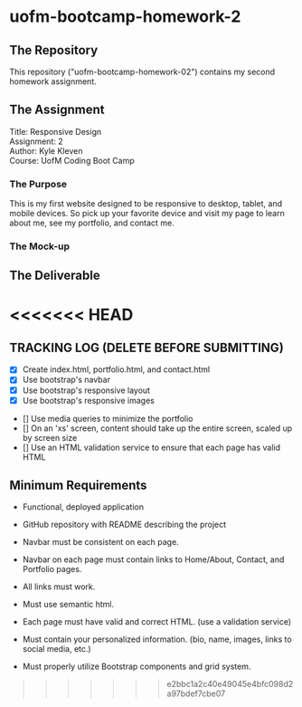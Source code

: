 # uofm-bootcamp-homework-2

## The Repository
This repository ("uofm-bootcamp-homework-02") contains my second homework assignment.

## The Assignment
Title: Responsive Design    
Assignment: 2  
Author: Kyle Kleven    
Course: UofM Coding Boot Camp 

### The Purpose
This is my first website designed to be responsive to desktop, tablet, and mobile devices. So pick up your favorite device and visit my page to learn about me, see my portfolio, and contact me.

### The Mock-up


## The Deliverable
<<<<<<< HEAD
=======

## TRACKING LOG (DELETE BEFORE SUBMITTING)
- [x] Create index.html, portfolio.html, and contact.html
- [x] Use bootstrap's navbar
- [x] Use bootstrap's responsive layout
- [x] Use bootstrap's responsive images
- [] Use media queries to minimize the portfolio
- [] On an 'xs' screen, content should take up the entire screen, scaled up by screen size
- [] Use an HTML validation service to ensure that each page has valid HTML

## Minimum Requirements
* Functional, deployed application

* GitHub repository with README describing the project

* Navbar must be consistent on each page.

* Navbar on each page must contain links to Home/About, Contact, and Portfolio pages.

* All links must work.

* Must use semantic html.

* Each page must have valid and correct HTML. (use a validation service)

* Must contain your personalized information. (bio, name, images, links to social media, etc.)

* Must properly utilize Bootstrap components and grid system.

>>>>>>> e2bbc1a2c40e49045e4bfc098d2a97bdef7cbe07
